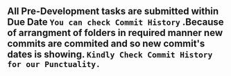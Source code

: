 ## All Pre-Development tasks are submitted within Due Date `You can check Commit History` .Because of arrangment of folders in required manner new commits are commited and so new commit's dates is showing. `Kindly Check Commit History for our Punctuality.` 
